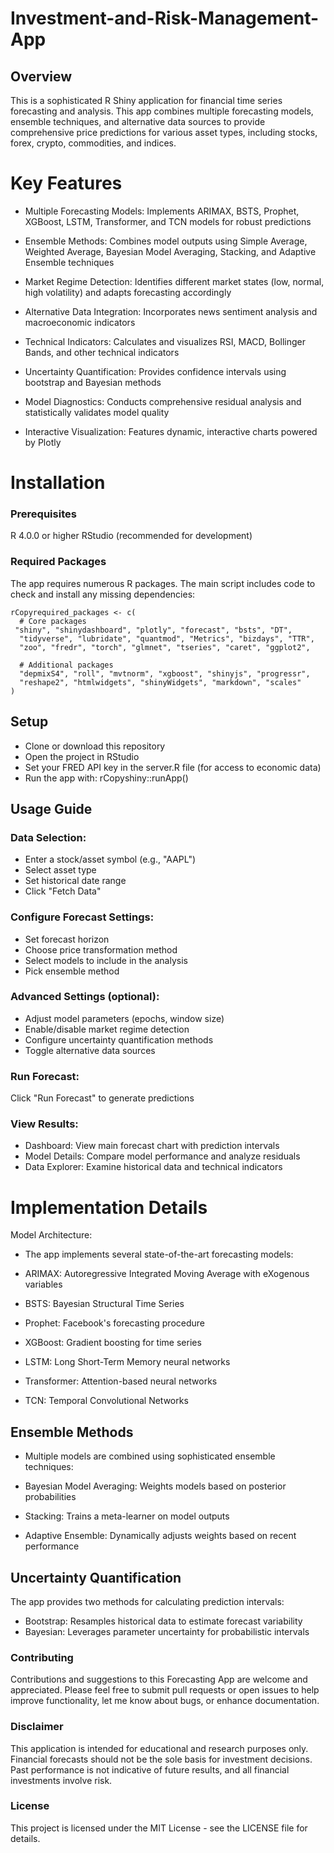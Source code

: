 # Investment-and-Risk-Management-App

## Overview

This is a sophisticated R Shiny application for financial time series forecasting and analysis. This app combines multiple forecasting models, ensemble techniques, and alternative data sources to provide comprehensive price predictions for various asset types, including stocks, forex, crypto, commodities, and indices.

# Key Features

- Multiple Forecasting Models: Implements ARIMAX, BSTS, Prophet, XGBoost, LSTM, Transformer, and TCN models for robust predictions

- Ensemble Methods: Combines model outputs using Simple Average, Weighted Average, Bayesian Model Averaging, Stacking, and Adaptive Ensemble techniques

- Market Regime Detection: Identifies different market states (low, normal, high volatility) and adapts forecasting accordingly

- Alternative Data Integration: Incorporates news sentiment analysis and macroeconomic indicators

- Technical Indicators: Calculates and visualizes RSI, MACD, Bollinger Bands, and other technical indicators

- Uncertainty Quantification: Provides confidence intervals using bootstrap and Bayesian methods

- Model Diagnostics: Conducts comprehensive residual analysis and statistically validates model quality

- Interactive Visualization: Features dynamic, interactive charts powered by Plotly

# Installation
### Prerequisites

R 4.0.0 or higher
RStudio (recommended for development)

### Required Packages
The app requires numerous R packages. The main script includes code to check and install any missing dependencies:
```
rCopyrequired_packages <- c(
  # Core packages
 "shiny", "shinydashboard", "plotly", "forecast", "bsts", "DT", 
  "tidyverse", "lubridate", "quantmod", "Metrics", "bizdays", "TTR", 
  "zoo", "fredr", "torch", "glmnet", "tseries", "caret", "ggplot2", 
  ```

```
  # Additional packages
  "depmixS4", "roll", "mvtnorm", "xgboost", "shinyjs", "progressr",
  "reshape2", "htmlwidgets", "shinyWidgets", "markdown", "scales"
)
```

## Setup

- Clone or download this repository
- Open the project in RStudio
- Set your FRED API key in the server.R file (for access to economic data)
- Run the app with:
rCopyshiny::runApp()


## Usage Guide

### Data Selection:

- Enter a stock/asset symbol (e.g., "AAPL")
- Select asset type
- Set historical date range
- Click "Fetch Data"


### Configure Forecast Settings:

- Set forecast horizon
- Choose price transformation method
- Select models to include in the analysis
- Pick ensemble method


### Advanced Settings (optional):

- Adjust model parameters (epochs, window size)
- Enable/disable market regime detection
- Configure uncertainty quantification methods
- Toggle alternative data sources


### Run Forecast:

Click "Run Forecast" to generate predictions


### View Results:

- Dashboard: View main forecast chart with prediction intervals
- Model Details: Compare model performance and analyze residuals
- Data Explorer: Examine historical data and technical indicators



# Implementation Details
Model Architecture:
- The app implements several state-of-the-art forecasting models:

- ARIMAX: Autoregressive Integrated Moving Average with eXogenous variables
- BSTS: Bayesian Structural Time Series
- Prophet: Facebook's forecasting procedure
- XGBoost: Gradient boosting for time series
- LSTM: Long Short-Term Memory neural networks
- Transformer: Attention-based neural networks
- TCN: Temporal Convolutional Networks

## Ensemble Methods
- Multiple models are combined using sophisticated ensemble techniques:

- Bayesian Model Averaging: Weights models based on posterior probabilities
- Stacking: Trains a meta-learner on model outputs
- Adaptive Ensemble: Dynamically adjusts weights based on recent performance

## Uncertainty Quantification
The app provides two methods for calculating prediction intervals:

- Bootstrap: Resamples historical data to estimate forecast variability
- Bayesian: Leverages parameter uncertainty for probabilistic intervals

### Contributing
Contributions and suggestions to this Forecasting App are welcome and appreciated. Please feel free to submit pull requests or open issues to help improve functionality, let me know about bugs, or enhance documentation.

### Disclaimer
This application is intended for educational and research purposes only. Financial forecasts should not be the sole basis for investment decisions. Past performance is not indicative of future results, and all financial investments involve risk.

### License
This project is licensed under the MIT License - see the LICENSE file for details.
